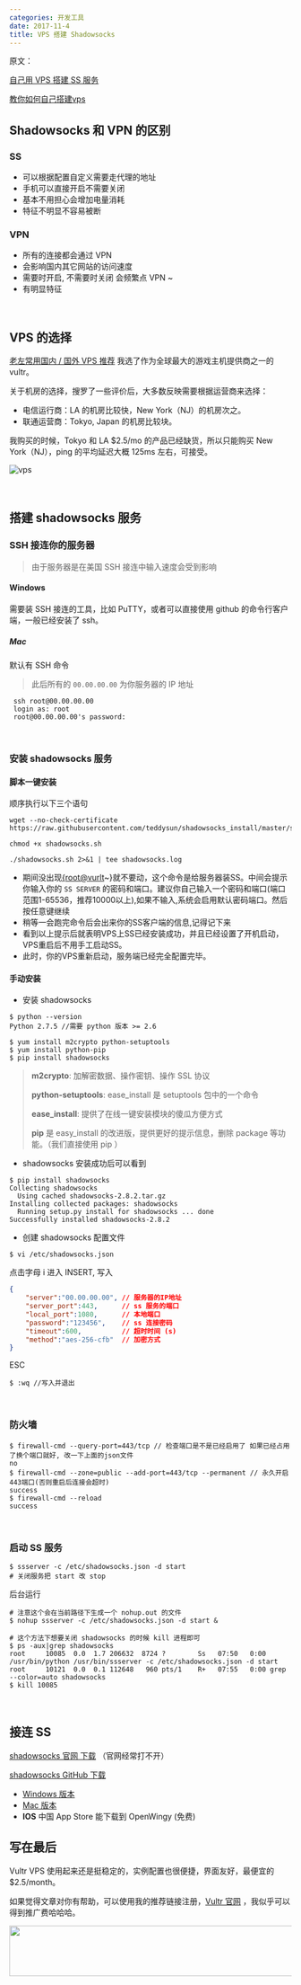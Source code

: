 ```yaml
---
categories: 开发工具
date: 2017-11-4
title: VPS 搭建 Shadowsocks
---
```


原文：

[自己用 VPS 搭建 SS 服务](https://hacpai.com/article/1491382329320)

[教你如何自己搭建vps](http://www.oneplusbbs.com/thread-3068029-1-1.html)

## Shadowsocks 和 VPN 的区别

### SS

- 可以根据配置自定义需要走代理的地址
- 手机可以直接开启不需要关闭 
- 基本不用担心会增加电量消耗
- 特征不明显不容易被断

### VPN

- 所有的连接都会通过 VPN 
- 会影响国内其它网站的访问速度
- 需要时开启, 不需要时关闭 会频繁点 VPN ~
- 有明显特征


</br>


## VPS 的选择

[老左常用国内 / 国外 VPS 推荐](http://www.laozuo.org/myvps)
我选了作为全球最大的游戏主机提供商之一的 vultr。

关于机房的选择，搜罗了一些评价后，大多数反映需要根据运营商来选择：

- 电信运行商：LA 的机房比较快，New York（NJ）的机房次之。
- 联通运营商：Tokyo, Japan 的机房比较块。

我购买的时候，Tokyo 和 LA  $2.5/mo 的产品已经缺货，所以只能购买 New York（NJ），ping 的平均延迟大概 125ms 左右，可接受。

![vps](vps_ss/vps.png)

</br>

## 搭建 shadowsocks 服务

### SSH 接连你的服务器

> 由于服务器是在美国 SSH 接连中输入速度会受到影响

#### Windows

需要装 SSH 接连的工具，比如 PuTTY，或者可以直接使用 github 的命令行客户端，一般已经安装了 ssh。

##### Mac

默认有 SSH 命令

>  此后所有的 `00.00.00.00` 为你服务器的 IP 地址

```
 ssh root@00.00.00.00
 login as: root
 root@00.00.00.00's password:
```

</br>

### 安装 shadowsocks 服务

#### 脚本一键安装

顺序执行以下三个语句

```
wget --no-check-certificate https://raw.githubusercontent.com/teddysun/shadowsocks_install/master/shadowsocks.sh
```

```
chmod +x shadowsocks.sh
```

```
./shadowsocks.sh 2>&1 | tee shadowsocks.log
```

- 期间没出现[{root@vurlt](mailto:%7Broot@vurlt)~}就不要动，这个命令是给服务器装SS。中间会提示你输入你的 `SS SERVER` 的密码和端口。建议你自己输入一个密码和端口(端口范围1-65536，推荐10000以上),如果不输入,系统会启用默认密码端口。然后按任意键继续
- 稍等一会跑完命令后会出来你的SS客户端的信息,记得记下来
- 看到以上提示后就表明VPS上SS已经安装成功，并且已经设置了开机启动，VPS重启后不用手工启动SS。
- 此时，你的VPS重新启动，服务端已经完全配置完毕。



#### 手动安装	

- 安装 shadowsocks

```
$ python --version
Python 2.7.5 //需要 python 版本 >= 2.6

$ yum install m2crypto python-setuptools
$ yum install python-pip
$ pip install shadowsocks
```

> **m2crypto**: 加解密数据、操作密钥、操作 SSL 协议
>
> **python-setuptools**: ease_install 是 setuptools 包中的一个命令
>
> **ease_install**: 提供了在线一键安装模块的傻瓜方便方式
>
> **pip** 是 easy_install 的改进版，提供更好的提示信息，删除 package 等功能。（我们直接使用 pip ）



- shadowsocks 安装成功后可以看到

```
$ pip install shadowsocks
Collecting shadowsocks
  Using cached shadowsocks-2.8.2.tar.gz
Installing collected packages: shadowsocks
  Running setup.py install for shadowsocks ... done
Successfully installed shadowsocks-2.8.2
```



- 创建 shadowsocks 配置文件

```
$ vi /etc/shadowsocks.json
```

点击字母 i 进入 INSERT, 写入

```json
{
    "server":"00.00.00.00", // 服务器的IP地址
    "server_port":443,  	// ss 服务的端口
    "local_port":1080,  	// 本地端口
    "password":"123456",  	// ss 连接密码
    "timeout":600,  		// 超时时间 (s)
    "method":"aes-256-cfb" 	// 加密方式
}
```

ESC

```
$ :wq //写入并退出
```

</br>

### 防火墙

```
$ firewall-cmd --query-port=443/tcp // 检查端口是不是已经启用了 如果已经占用了换个端口就好, 改一下上面的json文件
no
$ firewall-cmd --zone=public --add-port=443/tcp --permanent // 永久开启443端口(否则重启后连接会超时)
success
$ firewall-cmd --reload
success
```

</br>

### 启动 SS 服务

```
$ ssserver -c /etc/shadowsocks.json -d start
# 关闭服务把 start 改 stop
```

后台运行

```
# 注意这个会在当前路径下生成一个 nohup.out 的文件
$ nohup ssserver -c /etc/shadowsocks.json -d start &

# 这个方法下想要关闭 shadowsocks 的时候 kill 进程即可
$ ps -aux|grep shadowsocks
root     10085  0.0  1.7 206632  8724 ?        Ss   07:50   0:00 /usr/bin/python /usr/bin/ssserver -c /etc/shadowsocks.json -d start
root     10121  0.0  0.1 112648   960 pts/1    R+   07:55   0:00 grep --color=auto shadowsocks
$ kill 10085
```

</br>

## 接连 SS

[shadowsocks 官网 下载](https://shadowsocks.org/en/download/clients.html) （官网经常打不开）

[shadowsocks GitHub 下载](https://github.com/shadowsocks?utf8=%E2%9C%93&q=sh&type=&language=)

- [Windows 版本](https://github.com/shadowsocks/shadowsocks-windows/releases/)
- [Mac 版本](https://github.com/shadowsocks/ShadowsocksX-NG/releases)
- **IOS** 中国 App Store 能下载到 OpenWingy (免费)



## 写在最后

Vultr VPS 使用起来还是挺稳定的，实例配置也很便捷，界面友好，最便宜的 $2.5/month。

如果觉得文章对你有帮助，可以使用我的推荐链接注册，[Vultr 官网](https://www.vultr.com/?ref=7262235) ，我似乎可以得到推广费哈哈哈。

<a href="https://www.vultr.com/?ref=7262235"><img src="https://www.vultr.com/media/banner_1.png" width="728" height="90"></a>

